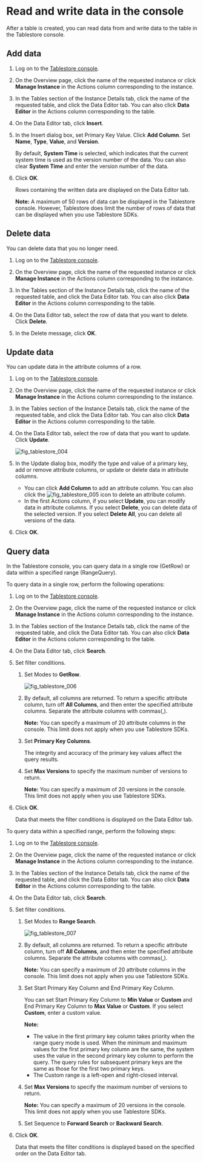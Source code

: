 # Read and write data in the console

After a table is created, you can read data from and write data to the table in the Tablestore console.

## Add data

1.  Log on to the [Tablestore console](https://otsnext.console.aliyun.com/).

2.  On the Overview page, click the name of the requested instance or click **Manage Instance** in the Actions column corresponding to the instance.

3.  In the Tables section of the Instance Details tab, click the name of the requested table, and click the Data Editor tab. You can also click **Data Editor** in the Actions column corresponding to the table.

4.  On the Data Editor tab, click **Insert**.

5.  In the Insert dialog box, set Primary Key Value. Click **Add Column**. Set **Name**, **Type**, **Value**, and **Version**.

    By default, **System Time** is selected, which indicates that the current system time is used as the version number of the data. You can also clear **System Time** and enter the version number of the data.

6.  Click **OK**.

    Rows containing the written data are displayed on the Data Editor tab.

    **Note:** A maximum of 50 rows of data can be displayed in the Tablestore console. However, Tablestore does limit the number of rows of data that can be displayed when you use Tablestore SDKs.


## Delete data

You can delete data that you no longer need.

1.  Log on to the [Tablestore console](https://otsnext.console.aliyun.com/).

2.  On the Overview page, click the name of the requested instance or click **Manage Instance** in the Actions column corresponding to the instance.

3.  In the Tables section of the Instance Details tab, click the name of the requested table, and click the Data Editor tab. You can also click **Data Editor** in the Actions column corresponding to the table.

4.  On the Data Editor tab, select the row of data that you want to delete. Click **Delete**.

5.  In the Delete message, click **OK**.


## Update data

You can update data in the attribute columns of a row.

1.  Log on to the [Tablestore console](https://otsnext.console.aliyun.com/).

2.  On the Overview page, click the name of the requested instance or click **Manage Instance** in the Actions column corresponding to the instance.

3.  In the Tables section of the Instance Details tab, click the name of the requested table, and click the Data Editor tab. You can also click **Data Editor** in the Actions column corresponding to the table.

4.  On the Data Editor tab, select the row of data that you want to update. Click **Update**.

    ![fig_tablestore_004](https://static-aliyun-doc.oss-accelerate.aliyuncs.com/assets/img/en-US/9477925951/p96253.png)

5.  In the Update dialog box, modify the type and value of a primary key, add or remove attribute columns, or update or delete data in attribute columns.

    -   You can click **Add Column** to add an attribute column. You can also click the ![fig_tablestore_005](https://static-aliyun-doc.oss-accelerate.aliyuncs.com/assets/img/en-US/5806659951/p96256.png) icon to delete an attribute column.
    -   In the first Actions column, if you select **Update**, you can modify data in attribute columns. If you select **Delete**, you can delete data of the selected version. If you select **Delete All**, you can delete all versions of the data.
6.  Click **OK**.


## Query data

In the Tablestore console, you can query data in a single row \(GetRow\) or data within a specified range \(RangeQuery\).

To query data in a single row, perform the following operations:

1.  Log on to the [Tablestore console](https://otsnext.console.aliyun.com/).

2.  On the Overview page, click the name of the requested instance or click **Manage Instance** in the Actions column corresponding to the instance.

3.  In the Tables section of the Instance Details tab, click the name of the requested table, and click the Data Editor tab. You can also click **Data Editor** in the Actions column corresponding to the table.

4.  On the Data Editor tab, click **Search**.

5.  Set filter conditions.

    1.  Set Modes to **GetRow**.

        ![fig_tablestore_006](https://static-aliyun-doc.oss-accelerate.aliyuncs.com/assets/img/en-US/9477925951/p96271.png)

    2.  By default, all columns are returned. To return a specific attribute column, turn off **All Columns**, and then enter the specified attribute columns. Separate the attribute columns with commas\(,\).

        **Note:** You can specify a maximum of 20 attribute columns in the console. This limit does not apply when you use Tablestore SDKs.

    3.  Set **Primary Key Columns**.

        The integrity and accuracy of the primary key values affect the query results.

    4.  Set **Max Versions** to specify the maximum number of versions to return.

        **Note:** You can specify a maximum of 20 versions in the console. This limit does not apply when you use Tablestore SDKs.

6.  Click **OK**.

    Data that meets the filter conditions is displayed on the Data Editor tab.


To query data within a specified range, perform the following steps:

1.  Log on to the [Tablestore console](https://otsnext.console.aliyun.com/).

2.  On the Overview page, click the name of the requested instance or click **Manage Instance** in the Actions column corresponding to the instance.

3.  In the Tables section of the Instance Details tab, click the name of the requested table, and click the Data Editor tab. You can also click **Data Editor** in the Actions column corresponding to the table.

4.  On the Data Editor tab, click **Search**.

5.  Set filter conditions.

    1.  Set Modes to **Range Search**.

        ![fig_tablestore_007](https://static-aliyun-doc.oss-accelerate.aliyuncs.com/assets/img/en-US/9477925951/p96285.png)

    2.  By default, all columns are returned. To return a specific attribute column, turn off **All Columns**, and then enter the specified attribute columns. Separate the attribute columns with commas\(,\).

        **Note:** You can specify a maximum of 20 attribute columns in the console. This limit does not apply when you use Tablestore SDKs.

    3.  Set Start Primary Key Column and End Primary Key Column.

        You can set Start Primary Key Column to **Min Value** or **Custom** and End Primary Key Column to **Max Value** or **Custom**. If you select **Custom**, enter a custom value.

        **Note:**

        -   The value in the first primary key column takes priority when the range query mode is used. When the minimum and maximum values for the first primary key column are the same, the system uses the value in the second primary key column to perform the query. The query rules for subsequent primary keys are the same as those for the first two primary keys.
        -   The Custom range is a left-open and right-closed interval.
    4.  Set **Max Versions** to specify the maximum number of versions to return.

        **Note:** You can specify a maximum of 20 versions in the console. This limit does not apply when you use Tablestore SDKs.

    5.  Set Sequence to **Forward Search** or **Backward Search**.

6.  Click **OK**.

    Data that meets the filter conditions is displayed based on the specified order on the Data Editor tab.


